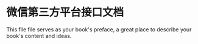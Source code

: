 # 微信第三方平台接口文档

This file file serves as your book's preface, a great place to describe your book's content and ideas.
